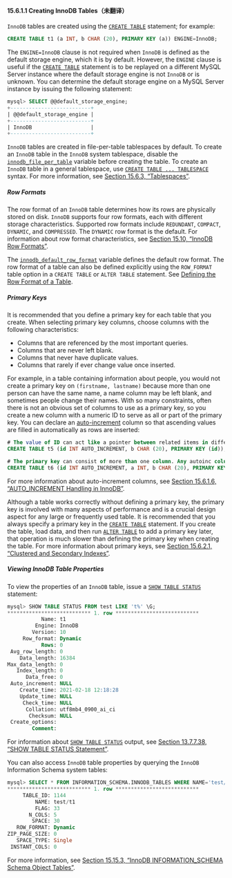 #### 15.6.1.1 Creating InnoDB Tables（未翻译）



`InnoDB` tables are created using the [`CREATE TABLE`](https://dev.mysql.com/doc/refman/8.0/en/create-table.html) statement; for example:

```sql
CREATE TABLE t1 (a INT, b CHAR (20), PRIMARY KEY (a)) ENGINE=InnoDB;
```

The `ENGINE=InnoDB` clause is not required when `InnoDB` is defined as the default storage engine, which it is by default. However, the `ENGINE` clause is useful if the [`CREATE TABLE`](https://dev.mysql.com/doc/refman/8.0/en/create-table.html) statement is to be replayed on a different MySQL Server instance where the default storage engine is not `InnoDB` or is unknown. You can determine the default storage engine on a MySQL Server instance by issuing the following statement:

```sql
mysql> SELECT @@default_storage_engine;
+--------------------------+
| @@default_storage_engine |
+--------------------------+
| InnoDB                   |
+--------------------------+
```

`InnoDB` tables are created in file-per-table tablespaces by default. To create an `InnoDB` table in the `InnoDB` system tablespace, disable the [`innodb_file_per_table`](https://dev.mysql.com/doc/refman/8.0/en/innodb-parameters.html#sysvar_innodb_file_per_table) variable before creating the table. To create an `InnoDB` table in a general tablespace, use [`CREATE TABLE ... TABLESPACE`](https://dev.mysql.com/doc/refman/8.0/en/create-table.html) syntax. For more information, see [Section 15.6.3, “Tablespaces”](https://dev.mysql.com/doc/refman/8.0/en/innodb-tablespace.html).

##### Row Formats



The row format of an `InnoDB` table determines how its rows are physically stored on disk. `InnoDB` supports four row formats, each with different storage characteristics. Supported row formats include `REDUNDANT`, `COMPACT`, `DYNAMIC`, and `COMPRESSED`. The `DYNAMIC` row format is the default. For information about row format characteristics, see [Section 15.10, “InnoDB Row Formats”](https://dev.mysql.com/doc/refman/8.0/en/innodb-row-format.html).

The [`innodb_default_row_format`](https://dev.mysql.com/doc/refman/8.0/en/innodb-parameters.html#sysvar_innodb_default_row_format) variable defines the default row format. The row format of a table can also be defined explicitly using the `ROW_FORMAT` table option in a `CREATE TABLE` or `ALTER TABLE` statement. See [Defining the Row Format of a Table](https://dev.mysql.com/doc/refman/8.0/en/innodb-row-format.html#innodb-row-format-defining).

##### Primary Keys



It is recommended that you define a primary key for each table that you create. When selecting primary key columns, choose columns with the following characteristics:

- Columns that are referenced by the most important queries.
- Columns that are never left blank.
- Columns that never have duplicate values.
- Columns that rarely if ever change value once inserted.

For example, in a table containing information about people, you would not create a primary key on `(firstname, lastname)` because more than one person can have the same name, a name column may be left blank, and sometimes people change their names. With so many constraints, often there is not an obvious set of columns to use as a primary key, so you create a new column with a numeric ID to serve as all or part of the primary key. You can declare an [auto-increment](https://dev.mysql.com/doc/refman/8.0/en/glossary.html#glos_auto_increment) column so that ascending values are filled in automatically as rows are inserted:

```sql
# The value of ID can act like a pointer between related items in different tables.
CREATE TABLE t5 (id INT AUTO_INCREMENT, b CHAR (20), PRIMARY KEY (id));

# The primary key can consist of more than one column. Any autoinc column must come first.
CREATE TABLE t6 (id INT AUTO_INCREMENT, a INT, b CHAR (20), PRIMARY KEY (id,a));
```

For more information about auto-increment columns, see [Section 15.6.1.6, “AUTO_INCREMENT Handling in InnoDB”](https://dev.mysql.com/doc/refman/8.0/en/innodb-auto-increment-handling.html).

Although a table works correctly without defining a primary key, the primary key is involved with many aspects of performance and is a crucial design aspect for any large or frequently used table. It is recommended that you always specify a primary key in the [`CREATE TABLE`](https://dev.mysql.com/doc/refman/8.0/en/create-table.html) statement. If you create the table, load data, and then run [`ALTER TABLE`](https://dev.mysql.com/doc/refman/8.0/en/alter-table.html) to add a primary key later, that operation is much slower than defining the primary key when creating the table. For more information about primary keys, see [Section 15.6.2.1, “Clustered and Secondary Indexes”](https://dev.mysql.com/doc/refman/8.0/en/innodb-index-types.html).

##### Viewing InnoDB Table Properties



To view the properties of an `InnoDB` table, issue a [`SHOW TABLE STATUS`](https://dev.mysql.com/doc/refman/8.0/en/show-table-status.html) statement:

```sql
mysql> SHOW TABLE STATUS FROM test LIKE 't%' \G;
*************************** 1. row ***************************
           Name: t1
         Engine: InnoDB
        Version: 10
     Row_format: Dynamic
           Rows: 0
 Avg_row_length: 0
    Data_length: 16384
Max_data_length: 0
   Index_length: 0
      Data_free: 0
 Auto_increment: NULL
    Create_time: 2021-02-18 12:18:28
    Update_time: NULL
     Check_time: NULL
      Collation: utf8mb4_0900_ai_ci
       Checksum: NULL
 Create_options: 
        Comment:
```

For information about [`SHOW TABLE STATUS`](https://dev.mysql.com/doc/refman/8.0/en/show-table-status.html) output, see [Section 13.7.7.38, “SHOW TABLE STATUS Statement”](https://dev.mysql.com/doc/refman/8.0/en/show-table-status.html).

You can also access `InnoDB` table properties by querying the `InnoDB` Information Schema system tables:

```sql
mysql> SELECT * FROM INFORMATION_SCHEMA.INNODB_TABLES WHERE NAME='test/t1' \G
*************************** 1. row ***************************
     TABLE_ID: 1144
         NAME: test/t1
         FLAG: 33
       N_COLS: 5
        SPACE: 30
   ROW_FORMAT: Dynamic
ZIP_PAGE_SIZE: 0
   SPACE_TYPE: Single
 INSTANT_COLS: 0
```

For more information, see [Section 15.15.3, “InnoDB INFORMATION_SCHEMA Schema Object Tables”](https://dev.mysql.com/doc/refman/8.0/en/innodb-information-schema-system-tables.html).